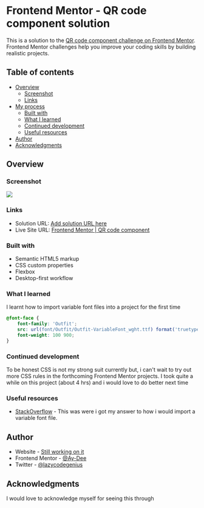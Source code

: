 # Frontend Mentor - QR code component solution

This is a solution to the [QR code component challenge on Frontend Mentor](https://www.frontendmentor.io/challenges/qr-code-component-iux_sIO_H). Frontend Mentor challenges help you improve your coding skills by building realistic projects. 

## Table of contents

- [Overview](#overview)
  - [Screenshot](#screenshot)
  - [Links](#links)
- [My process](#my-process)
  - [Built with](#built-with)
  - [What I learned](#what-i-learned)
  - [Continued development](#continued-development)
  - [Useful resources](#useful-resources)
- [Author](#author)
- [Acknowledgments](#acknowledgments)

## Overview

### Screenshot

![](./design/Challenge_#1.jpg)

### Links

- Solution URL: [Add solution URL here](https://.com)
- Live Site URL: [Frontend Mentor | QR code component](https://aydee-qrcodecomponent.com)

### Built with

- Semantic HTML5 markup
- CSS custom properties
- Flexbox
- Desktop-first workflow

### What I learned
I learnt how to import variable font files into a project for the first time
```css
@font-face {
    font-family: 'Outfit';
    src: url(font/Outfit/Outfit-VariableFont_wght.ttf) format('truetype-variations');
    font-weight: 100 900;
}
```

### Continued development

To be honest CSS is not my strong suit currently but, i can't wait to try out more CSS rules in the forthcoming Frontend Mentor projects. I took quite a while on this project (about 4 hrs) and i would love to do better next time

### Useful resources

- [StackOverflow](https://www.stackoverflow.com) - This was were i got my answer to how i would import a variable font file.

## Author

- Website - [Still working on it]()
- Frontend Mentor - [@Ay-Dee](https://www.frontendmentor.io/profile/yourusername)
- Twitter - [@lazycodegenius](https://www.twitter.com/lazycodegenius)

## Acknowledgments

I would love to acknowledge myself for seeing this through
